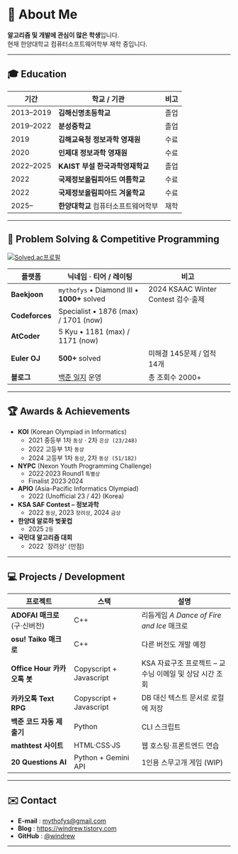 # 👋 About Me
**알고리즘 및 개발에 관심이 많은 학생**입니다.  
현재 한양대학교 컴퓨터소프트웨어학부 재학 중입니다.

---

## 🎓 Education
| 기간 | 학교 / 기관 | 비고 |
|------|-------------|------|
| 2013–2019 | **김해신명초등학교** | 졸업 |
| 2019–2022 | **분성중학교** | 졸업 |
| 2019 | **김해교육청 정보과학 영재원** | 수료 |
| 2020 | **인제대 정보과학 영재원** | 수료 |
| 2022–2025 | **KAIST 부설 한국과학영재학교** | 졸업 |
| 2022 | **국제정보올림피아드 여름학교** | 수료 |
| 2022 | **국제정보올림피아드 겨울학교** | 수료 |
| 2025– | **한양대학교** 컴퓨터소프트웨어학부 | 재학 |

---

## 🏹 Problem Solving & Competitive Programming

[![Solved.ac프로필](https://mazassumnida.wtf/api/v2/generate_badge?boj=mythofys)](https://solved.ac/mythofys)

| 플랫폼 | 닉네임 · 티어 / 레이팅 | 비고 |
|---------|-----------------------|------------|
| **Baekjoon** | `mythofys` • Diamond Ⅲ • **1000+** solved | 2024 KSAAC Winter Contest 검수·출제 |
| **Codeforces** | Specialist • 1876 (max) / 1701 (now) |  |
| **AtCoder** | 5 Kyu • 1181 (max) / 1171 (now) |  |
| **Euler OJ** | **500+** solved | 미해결 145문제 / 업적 14개 |
| **블로그** | [백준 일지](https://windrew.tistory.com/manage) 운영 | 총 조회수 2000+ |

---

## 🏆 Awards & Achievements
- **KOI** (Korean Olympiad in Informatics)  
  - 2021 중등부 1차 `동상` · 2차 `은상 (23/248)`  
  - 2022 고등부 1차 `동상`  
  - 2024 고등부 1차 `동상`, 2차 `동상 (51/182)`  
- **NYPC** (Nexon Youth Programming Challenge)  
  - 2022·2023 Round1 `특별상`
  - Finalist 2023·2024
- **APIO** (Asia-Pacific Informatics Olympiad)
  - 2022 (Unofficial 23 / 42) (Korea)
- **KSA SAF Contest – 정보과학**  
  - 2022 `동상`, 2023 `장려상`, 2024 `금상`
- **한양대 알로하 벚꽃컵**
  - 2025 `2등`
- **국민대 알고리즘 대회**
  - 2022 `장려상' (만점)

---

## 💻 Projects / Development
| 프로젝트 | 스택 | 설명 |
|----------|------|------|
| **ADOFAI 매크로** (구·신버전) | C++ | 리듬게임 *A Dance of Fire and Ice* 매크로 |
| **osu! Taiko 매크로** | C++ | 다른 버전도 개발 예정 |
| **Office Hour 카카오톡 봇** | Copyscript + Javascript | KSA 자료구조 프로젝트 – 교수님 이메일 및 상담 시간 조회 |
| **카카오톡 Text RPG** | Copyscript + Javascript | DB 대신 텍스트 문서로 로컬에 저장 |
| **백준 코드 자동 제출기** | Python | CLI 스크립트 |
| **mathtest 사이트** | HTML·CSS·JS | 웹 호스팅·프론트엔드 연습 |
| **20 Questions AI** | Python + Gemini API | 1인용 스무고개 게임 (WIP) |

---

## ✉️ Contact
- **E-mail** : mythofys@gmail.com
- **Blog**   : <https://windrew.tistory.com>  
- **GitHub** : [@windrew](https://github.com/windrew)

---
